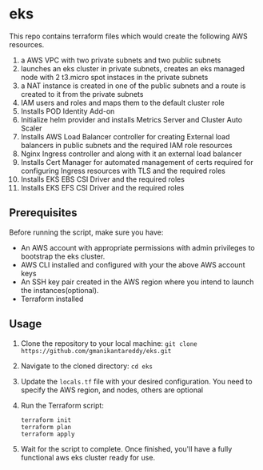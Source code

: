 # eks
This repo contains terraform files which would create the following AWS resources.
1. a AWS VPC with two private subnets and two public subnets
2. launches an eks cluster in private subnets, creates an eks managed node with 2 t3.micro spot instaces in the private subnets
3. a NAT instance is created in one of the public subnets and a route is created to it from the private subnets 
4. IAM users and roles and maps them to the default cluster role
5. Installs POD Identity Add-on
6. Initialize helm provider and installs Metrics Server and Cluster Auto Scaler
7. Installs AWS Load Balancer controller for creating External load balancers in public subnets and the required IAM role resources 
8. Nginx Ingress controller and along with it an external load balancer
9. Installs Cert Manager for automated management of certs required for configuring Ingress resources with TLS and the required roles 
10. Installs EKS EBS CSI Driver and the required roles 
11. Installs EKS EFS CSI Driver and the required roles 


## Prerequisites

Before running the script, make sure you have:

-   An AWS account with appropriate permissions with admin privileges to bootstrap the eks cluster.
-   AWS CLI installed and configured with your the above AWS account keys
-   An SSH key pair created in the AWS region where you intend to launch the instances(optional).
-   Terraform installed

## Usage

1.  Clone the repository to your local machine:
    `git clone https://github.com/gmanikantareddy/eks.git`
2.  Navigate to the cloned directory:
    `cd eks` 
3.  Update the `locals.tf` file with your desired configuration. You need to specify the AWS region, and nodes, others are optional
4.  Run the Terraform script:

        terraform init
        terraform plan
        terraform apply 
        
5.  Wait for the script to complete. Once finished, you'll have a fully functional aws eks cluster ready for use.